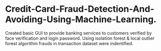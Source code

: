# Credit-Card-Fraud-Detection-And-Avoiding-Using-Machine-Learning.
Created basic GUI to provide banking services to customers verified by face verification and login password.
Using isolation forest &amp; local outlier forest algorithm frauds in transaction dataset were indentified.
